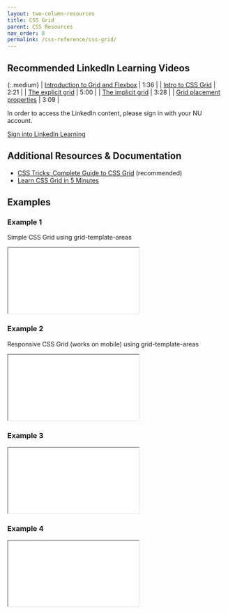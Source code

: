 ```yaml
---
layout: two-column-resources
title: CSS Grid
parent: CSS Resources
nav_order: 8
permalink: /css-reference/css-grid/
---
```



## Recommended LinkedIn Learning Videos

{:.medium}
| <a href="https://www.linkedin.com/learning/css-essential-training-3/introduction-to-grid-and-flexbox" target="_blank">Introduction to Grid and Flexbox</a> | 1:36 |
| <a href="https://www.linkedin.com/learning/css-essential-training-3/introduction-to-css-grid" target="_blank">Intro to CSS Grid</a> | 2:21 |
| <a href="https://www.linkedin.com/learning/css-essential-training-3/the-explicit-grid" target="_blank">The explicit grid</a> | 5:00 |
| <a href="https://www.linkedin.com/learning/css-essential-training-3/the-implicit-grid?u=75814418" target="_blank">The implicit grid</a> | 3:28 |
| <a href="https://www.linkedin.com/learning/css-essential-training-3/grid-placement-properties" target="_blank">Grid placement properties</a> | 3:09 |

In order to access the LinkedIn content, please sign in with your NU account.

<a class="nu-button" 
    href="https://www.linkedin.com/checkpoint/enterprise/login/75814418?application=learning" 
    target="blank">
    Sign into LinkedIn Learning <i class="fas fa-external-link-alt"></i>
</a>

## Additional Resources & Documentation
* <a href="https://css-tricks.com/snippets/css/complete-guide-grid/" target="_blank">CSS Tricks: Complete Guide to CSS Grid</a> (recommended)
* <a href="https://medium.freecodecamp.org/learn-css-grid-in-5-minutes-f582e87b1228" target="_blank">Learn CSS Grid in 5 Minutes</a>

## Examples
### Example 1
Simple CSS Grid using grid-template-areas
<iframe src="//codepen.io/vanwars/embed/YMYgOd/?theme-id=18654&default-tab=result" allowfullscreen="true" class="codepen-frame"></iframe>

### Example 2
Responsive CSS Grid (works on mobile) using grid-template-areas
<iframe src="//codepen.io/vanwars/embed/vMpMLo/?theme-id=18654&default-tab=result" allowfullscreen="true" class="codepen-frame"></iframe>

### Example 3
<iframe src="//codepen.io/vanwars/embed/NJJJVM/?theme-id=18654&default-tab=result" allowfullscreen="true" class="codepen-frame"></iframe>

### Example 4
<iframe src="//codepen.io/vanwars/embed/rRRbWN/?theme-id=18654&default-tab=result" allowfullscreen="true" class="codepen-frame"></iframe>
